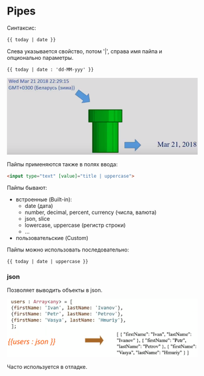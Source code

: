 # Pipes

Синтаксис:

```html
{{ today | date }}
```

Слева указывается свойство,  потом '|', справа имя пайпа и опционально параметры.

```html
{{ today | date : 'dd-MM-yyy' }}
```

![пайп](https://github.com/SpaceHead1C/Angular6-for-Dummies/blob/master/docs//src/pipes.png)

Пайпы применяются также в полях ввода:

```html
<input type="text" [value]="title | uppercase">
```

Пайпы бывают:
- встроенные (Built-in):
  - date (дата)
  - number, decimal, percent, currency (числа, валюта)
  - json, slice
  - lowercase, uppercase (регистр строки)
  - ...
- пользовательские (Custom)

Пайпы можно использовать последовательно:

```html
{{ today | date | uppercase }}
```

### json

Позволяет выводить объекты в json.

![пайп json](https://github.com/SpaceHead1C/Angular6-for-Dummies/blob/master/docs//src/pipes-json.png)

Часто используется в отладке.